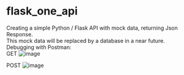 # flask_one_api  
Creating a simple Python / Flask API with mock data, returning Json Response.  
This mock data will be replaced by a database in a near future.  
Debugging with Postman:  
GET
![image](https://user-images.githubusercontent.com/86815680/228303040-122d2fe9-ae4d-4f79-bf18-3dda7360fd7c.png)

POST
![image](https://user-images.githubusercontent.com/86815680/228303338-f1872882-1463-4ccb-bf1f-03304f0bd699.png)

